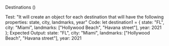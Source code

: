 Destinations ()

Test: "It will create an object for each destination that will have the following properties: state, city, landmarks, year"
Code: 
let destination1 = {
  state: "FL",
  city: "Miami",
  landmarks: ["Hollywood Beach", "Havana street"], 
  year: 2021
};
Expected Output: 
  state: "FL",
  city: "Miami",
  landmarks: ["Hollywood Beach", "Havana street"], 
  year: 2021
